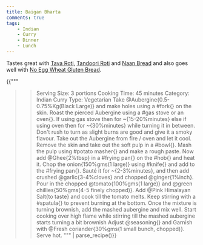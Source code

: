 ```yaml
---
title: Baigan Bharta
comments: true
tags:
    - Indian
    - Curry
    - Dinner
    - Lunch
---
```


Tastes great with [Tava Roti](../Breads/recipe_1_tava_roti.md), [Tandoori Roti](../Breads/recipe_3_tandoori_roti.md) and [Naan Bread](../Breads/recipe_4_naan_bread.md) and also goes well with [No Egg Wheat Gluten Bread](../Breads/recipe_2_wheat_gluten_bread.md).

{{"""
>> Serving Size: 3 portions
>> Cooking Time: 45 minutes
>> Category: Indian Curry
>> Type: Vegetarian
Take @Aubergine{0.5-0.75%Kg(Black Large)} and make holes using a #fork{} on the skin.
Roast the pierced Aubergine using a #gas stove or an oven{}.
If using gas stove then for ~{15-20%minutes} else if using oven then for ~{30%minutes} while turning it in between.
Don't rush to turn as slight burns are good and give it a smoky flavour.
Take out the Aubergine from fire / oven and let it cool. 
Remove the skin and take out the soft pulp in a #bowl{}.
Mash the pulp using #potato masher{} and make a rough paste.
Now add @Ghee{2%tbsp} in a #frying pan{} on the #hob{} and heat it.
Chop the onion{150%gms(1 large)} using #knife{} and add to the #frying pan{}.
Sauté it for ~{2-3%minutes}, and then add crushed @garlic{3-4%cloves} and chopped @ginger{1%inch}.
Pour in the chopped @tomato{100%gms(1 large)} and @green chillies{50%gms(4-5 finely chopped)}.
Add @Pink Himalayan Salt{to taste} and cook till the tomato melts. 
Keep stirring with a #spatula{} to prevent burning at the bottom.
Once the mixture is turning brownish, add the mashed aubergine and mix well.
Start cooking over high flame while stirring till the mashed aubergine starts turning a bit brownish
Adjust @seasoning{} and Garnish with @Fresh coriander{30%gms(1 small bunch, chopped)}.
Serve hot.
"""
| parse_recipe()}}

